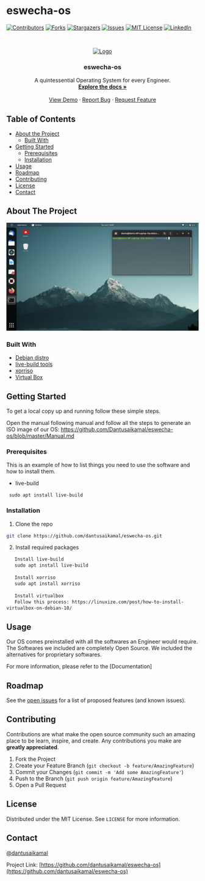 # eswecha-os


<!-- PROJECT SHIELDS -->
<!--
*** I'm using markdown "reference style" links for readability.
*** Reference links are enclosed in brackets [ ] instead of parentheses ( ).
*** See the bottom of this document for the declaration of the reference variables
*** for contributors-url, forks-url, etc. This is an optional, concise syntax you may use.
*** https://www.markdownguide.org/basic-syntax/#reference-style-links
-->
[![Contributors][contributors-shield]][contributors-url]
[![Forks][forks-shield]][forks-url]
[![Stargazers][stars-shield]][stars-url]
[![Issues][issues-shield]][issues-url]
[![MIT License][license-shield]](https://github.com/Dantusaikamal/eswecha-os/blob/master/LICENSE)
[![LinkedIn][linkedin-shield]](https://www.linkedin.com/in/dantu-sai-kamal/)


<!-- PROJECT LOGO -->
<br />
<p align="center">
  <a href="https://github.com/dantusaikamal/eswecha-os">
    <img src="https://upload.wikimedia.org/wikipedia/commons/9/95/Swecha_Logo.png" alt="Logo" width="80" height="80">
  </a>

  <h3 align="center">eswecha-os</h3>

  <p align="center">
   A quintessential Operating System for every Engineer.
    <br />
    <a href="https://github.com/github_username/repo_name"><strong>Explore the docs »</strong></a>
    <br />
    <br />
    <a href="https://github.com/github_username/repo_name">View Demo</a>
    ·
    <a href="https://github.com/github_username/repo_name/issues">Report Bug</a>
    ·
    <a href="https://github.com/github_username/repo_name/issues">Request Feature</a>
  </p>
</p>



<!-- TABLE OF CONTENTS -->
## Table of Contents

* [About the Project](#about-the-project)
  * [Built With](#built-with)
* [Getting Started](#getting-started)
  * [Prerequisites](#prerequisites)
  * [Installation](#installation)
* [Usage](#usage)
* [Roadmap](#roadmap)
* [Contributing](#contributing)
* [License](#license)
* [Contact](#contact)



<!-- ABOUT THE PROJECT -->
## About The Project

![alt text](https://github.com/Dantusaikamal/eswecha-os/blob/master/images/img1.jpeg?raw=true)



### Built With

* [Debian distro]()
* [live-build tools]()
* [xorriso]()
* [Virtual Box]()



<!-- GETTING STARTED -->
## Getting Started

To get a local copy up and running follow these simple steps.

Open the manual following manual and follow all the steps to generate an ISO image of our OS:
https://github.com/Dantusaikamal/eswecha-os/blob/master/Manual.md

### Prerequisites

This is an example of how to list things you need to use the software and how to install them.
* live-build
```
 sudo apt install live-build
```

### Installation

1. Clone the repo
```sh
git clone https://github.com/dantusaikamal/eswecha-os.git
```
2. Install required packages
```
   Install live-build
   sudo apt install live-build

   Install xorriso
   sudo apt install xorriso

   Install virtualbox 
   Follow this process: https://linuxize.com/post/how-to-install-virtualbox-on-debian-10/
```



<!-- USAGE EXAMPLES -->
## Usage

Our OS comes preinstalled with all the softwares an Engineer would require. 
<br>
The Softwares we included are completely Open Source. We included the alternatives for proprietary softwares. 

For more information, please refer to the [Documentation]



<!-- ROADMAP -->
## Roadmap

See the [open issues](https://github.com/dantusaikamal/eswecha-os/issues) for a list of proposed features (and known issues).



<!-- CONTRIBUTING -->
## Contributing

Contributions are what make the open source community such an amazing place to be learn, inspire, and create. Any contributions you make are **greatly appreciated**.

1. Fork the Project
2. Create your Feature Branch (`git checkout -b feature/AmazingFeature`)
3. Commit your Changes (`git commit -m 'Add some AmazingFeature'`)
4. Push to the Branch (`git push origin feature/AmazingFeature`)
5. Open a Pull Request



<!-- LICENSE -->
## License

Distributed under the MIT License. See `LICENSE` for more information.



<!-- CONTACT -->
## Contact

[@dantusaikamal](https://twitter.com/saikamaldantu)

Project Link: [https://github.com/dantusaikamal/eswecha-os](https://github.com/dantusaikamal/eswecha-os)


<!-- MARKDOWN LINKS & IMAGES -->
<!-- https://www.markdownguide.org/basic-syntax/#reference-style-links -->
[contributors-shield]: https://img.shields.io/github/contributors/github_username/repo.svg?style=flat-square
[contributors-url]: https://github.com/github_username/repo/graphs/contributors
[forks-shield]: https://img.shields.io/github/forks/github_username/repo.svg?style=flat-square
[forks-url]: https://github.com/github_username/repo/network/members
[stars-shield]: https://img.shields.io/github/stars/github_username/repo.svg?style=flat-square
[stars-url]: https://github.com/github_username/repo/stargazers
[issues-shield]: https://img.shields.io/github/issues/github_username/repo.svg?style=flat-square
[issues-url]: https://github.com/github_username/repo/issues
[license-shield]: https://img.shields.io/github/license/github_username/repo.svg?style=flat-square
[license-url]: https://github.com/github_username/repo/blob/master/LICENSE.txt
[linkedin-shield]: https://img.shields.io/badge/-LinkedIn-black.svg?style=flat-square&logo=linkedin&colorB=555
[linkedin-url]: https://linkedin.com/in/github_username
[product-screenshot]: images/screenshot.png

